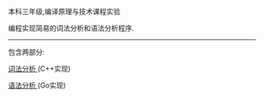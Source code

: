 本科三年级,编译原理与技术课程实验

编程实现简易的词法分析和语法分析程序.

---

包含两部分:

[ 词法分析 ](./lexical_analysis/)(C++实现)

[ 语法分析 ](./syntactic%20analysis/)(Go实现)
